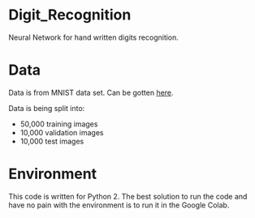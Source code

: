 # Digit_Recognition
Neural Network for hand written digits recognition.

# Data

Data is from MNIST data set. Can be gotten [here](https://github.com/mnielsen/neural-networks-and-deep-learning.git).

Data is being split into:

- 50,000 training images
- 10,000 validation images
- 10,000 test images

# Environment

This code is written for Python 2. The best solution to run the code and have no pain with the environment is to run it in the Google Colab.
